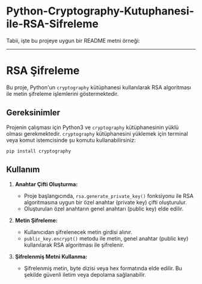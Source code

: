 # Python-Cryptography-Kutuphanesi-ile-RSA-Sifreleme

Tabii, işte bu projeye uygun bir README metni örneği:

---

# RSA Şifreleme

Bu proje, Python'un `cryptography` kütüphanesi kullanılarak RSA algoritması ile metin şifreleme işlemlerini göstermektedir.

## Gereksinimler

Projenin çalışması için Python3 ve `cryptography` kütüphanesinin yüklü olması gerekmektedir. `cryptography` kütüphanesini yüklemek için terminal veya komut istemcisinde şu komutu kullanabilirsiniz:

```
pip install cryptography
```

## Kullanım

1. **Anahtar Çifti Oluşturma:**

   - Proje başlangıcında, `rsa.generate_private_key()` fonksiyonu ile RSA algoritmasına uygun bir özel anahtar (private key) çifti oluşturulur.
   - Oluşturulan özel anahtarın genel anahtarı (public key) elde edilir.

2. **Metin Şifreleme:**

   - Kullanıcıdan şifrelenecek metin girdisi alınır.
   - `public_key.encrypt()` metodu ile metin, genel anahtar (public key) kullanılarak RSA algoritması ile şifrelenir.

3. **Şifrelenmiş Metni Kullanma:**

   - Şifrelenmiş metin, byte dizisi veya hex formatında elde edilir. Bu şekilde güvenli iletim veya depolama sağlanabilir.
